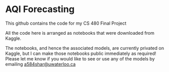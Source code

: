 # AQI Forecasting

This github contains the code for my CS 480 Final Project

All the code here is arranged as notebooks that were downloaded from Kaggle.

The notebooks, and hence the associated models, are currently privated on Kaggle, but I can make those notebooks public immediately as required!
Please let me know if you would like to see or use any of the models by emailing a584shar@uwaterloo.ca

